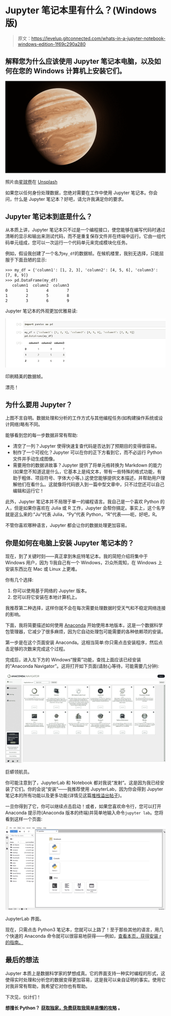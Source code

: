 # Jupyter 笔记本里有什么？(Windows 版)

> 原文：<https://levelup.gitconnected.com/whats-in-a-jupyter-notebook-windows-edition-1f69c290a280>

## 解释您为什么应该使用 Jupyter 笔记本电脑，以及如何在您的 Windows 计算机上安装它们。

![](img/b544534336e5456fc36b619fc36956f3.png)

照片由[星球卷](https://unsplash.com/@planetvolumes?utm_source=medium&utm_medium=referral)在 [Unsplash](https://unsplash.com?utm_source=medium&utm_medium=referral)

如果您以任何身份处理数据，您绝对需要在工作中使用 Jupyter 笔记本。你会问，什么是 Jupyter 笔记本？好吧，请允许我满足你的要求。

## Jupyter 笔记本到底是什么？

从本质上讲，Jupyter 笔记本只不过是一个编程接口，使您能够在编写代码时通过清晰的显示和输出来测试代码，而不是重复保存文件并在终端中运行。它由一组代码单元组成，您可以一次运行一个代码单元来完成模块化任务。

例如，假设我创建了一个名为`my_df`的数据帧。在候机楼里，我别无选择，只能屈服于下面丑陋的显示:

```
>>> my_df = {'column1': [1, 2, 3], 'column2': [4, 5, 6], 'column3': [7, 8, 9]}
>>> pd.DataFrame(my_df)
   column1  column2  column3
0        1        4        7
1        2        5        8
2        3        6        9
```

Jupyter 笔记本的外观更加优雅易读:

![](img/0d7fd5a129a82bf36764c760a81a4881.png)

印刷精美的数据帧。

漂亮！

## 为什么要用 Jupyter？

上图不言自明。数据处理和分析的工作方式与其他编程任务(如构建操作系统或设计网络)略有不同。

能够看到您的每一步数据非常有帮助:

*   清空了一列？Jupyter 使得快速复查代码是否达到了预期目的变得很容易。
*   制作了一个可视化？Jupyter 可以在你的正下方看到它，而不必运行 Python 文件并手动生成图像。
*   需要用你的数据讲故事？Jupyter 提供了将单元格转换为 Markdown 的能力(如果您不知道这是什么，它基本上是纯文本，带有一些特殊的格式功能，有助于粗体、项目符号、字体大小等。).这使您能够提供文本描述，并帮助用户理解他们在看什么。这就像将代码嵌入到一篇中型文章中，只不过您还可以自己编辑和运行它！

此外，Jupyter 笔记本并不局限于单一的编程语言。我自己是一个喜欢 Python 的人，但是如果你喜欢在 Julia 或 R 工作，Jupyter 会帮你搞定。事实上，这个名字就是这么来的:“Ju”代表 Julia，“Py”代表 Python，“R”代表——呃，好吧，R。

不管你喜欢哪种语言，Jupyter 都会让你的数据处理更加容易。

## 你是如何在电脑上安装 Jupyter 笔记本的？

现在，到了关键时刻——真正拿到朱庇特笔记本。我的简短介绍将集中于 Windows 用户，因为 1)我自己有一个 Windows，2)众所周知，在 Windows 上安装东西比在 Mac 或 Linux 上更难。

你有几个选择:

1.  你可以使用基于网络的 Jupyter 版本。
2.  您可以将它安装在本地计算机上。

我推荐第二种选择，这样你就不会在每次需要处理数据时受天气和不稳定网络连接的影响。

下面，我将简要描述如何使用 [Anaconda](https://www.anaconda.com/) 开始使用本地版本，这是一个数据科学包管理器，它减少了很多麻烦，因为它自动处理包可能需要的各种依赖项的安装。

第一步是在这个页面安装 Anaconda。这相当简单:你只需点击安装程序，然后点击足够的次数来完成这个过程。

完成后，进入左下方的 Windows“搜索”功能，查找上面应该已经安装的“Anaconda Navigator”。这将打开如下页面(请耐心等待，可能需要几分钟):

![](img/2f93e7a224e24b2ba7bf1f3a8db90629.png)

巨蟒领航员。

你可能注意到了，JupyterLab 和 Notebook 都对我说“发射”。这是因为我已经安装了它们。你的会说“安装”——我推荐使用 JupyterLab，因为你会得到 Jupyter 笔记本的所有功能以及更多功能(详情见这篇[堆栈溢出帖子](https://stackoverflow.com/questions/50982686/what-is-the-difference-between-jupyter-notebook-and-jupyterlab?rq=1))。

一旦你得到了它，你可以继续点击启动！或者，如果您喜欢命令行，您可以打开 Anaconda 提示符(Anaconda 版本的终端)并简单地输入命令`jupyter lab`。您将看到这样一个页面:

![](img/16359cb79d7d5c9e54598adac2cc2ff3.png)

JupyterLab 界面。

现在，只需点击 Python3 笔记本，您就可以上路了！至于那些其他的语言，用几个快速的 Anaconda 命令就可以很容易地获得——例如，[查看本页，获得安装 r 的指南。](https://datatofish.com/r-jupyter-notebook/)

## 最后的想法

Jupyter 本质上是数据科学家的梦想成真。它的界面支持一种实时编程的形式，这使得实时处理和分析您的数据变得更加容易，这是我可以亲自证明的事实。使用它对我非常有帮助，我希望它对你也有帮助。

下次见，伙计们！

**想擅长 Python？** [**获取独家，免费获取我简单易懂的攻略**](https://witty-speaker-6901.ck.page/0977670a91) **。**